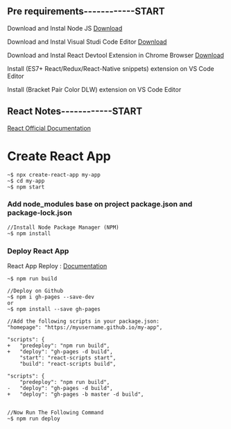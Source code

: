 ## Pre requirements------------START

Download and Instal Node JS [Download](https://nodejs.org/en/download/)

Download and Instal Visual Studi Code Editor [Download](https://code.visualstudio.com/download)

Download and Instal React Devtool Extension in Chrome Browser [Download](https://chrome.google.com/webstore/detail/react-developer-tools/fmkadmapgofadopljbjfkapdkoienihi?hl=en)

Install (ES7+ React/Redux/React-Native snippets) extension on VS Code Editor

Install (Bracket Pair Color DLW) extension on VS Code Editor

## React Notes------------START

[React Official Documentation](https://reactjs.org/docs/create-a-new-react-app.html)

# Create React App

```
~$ npx create-react-app my-app
~$ cd my-app
~$ npm start
```

### Add node_modules base on project package.json and package-lock.json

```
//Install Node Package Manager (NPM)
~$ npm install
```

### Deploy React App
React App Reploy :  [Documentation](https://create-react-app.dev/docs/deployment/#github-pages)



```
~$ npm run build

//Deploy on Github
~$ npm i gh-pages --save-dev
or
~$ npm install --save gh-pages

//Add the following scripts in your package.json:
"homepage": "https://myusername.github.io/my-app",

"scripts": {
+   "predeploy": "npm run build",
+   "deploy": "gh-pages -d build",
    "start": "react-scripts start",
    "build": "react-scripts build",

"scripts": {
    "predeploy": "npm run build",
-   "deploy": "gh-pages -d build",
+   "deploy": "gh-pages -b master -d build",


//Now Run The Following Command
~$ npm run deploy


```
